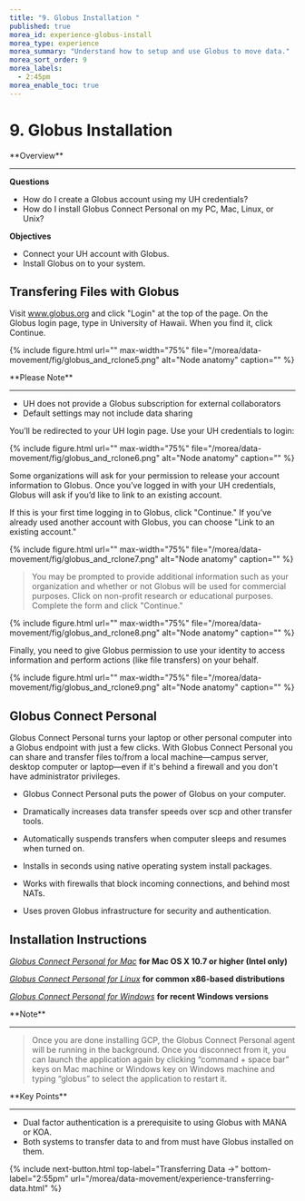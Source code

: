 ```yaml
---
title: "9. Globus Installation "
published: true
morea_id: experience-globus-install
morea_type: experience
morea_summary: "Understand how to setup and use Globus to move data."
morea_sort_order: 9
morea_labels:
  - 2:45pm
morea_enable_toc: true
---
```


# 9. Globus Installation

<div class="alert alert-success mt-3" role="alert" markdown="1">
<i class="fa-solid fa-globe fa-xl"></i> **Overview**
<hr/>
 
 **Questions**
* How do I create a Globus account using my UH credentials?
* How do I install Globus Connect Personal on my PC, Mac, Linux, or Unix? 

**Objectives**
* Connect your UH account with Globus. 
* Install Globus on to your system.  
</div>

## Transfering Files with Globus

Visit www.globus.org and click "Login" at the top of the page. On the Globus login page, type in University of Hawaii. When you find it, click Continue.

{% include figure.html url="" max-width="75%" file="/morea/data-movement/fig/globus_and_rclone5.png" alt="Node anatomy" caption="" %}

<div class="alert alert-warning" role="alert" markdown="1">
<i class="fa-solid fa-triangle-exclamation fa-xl"></i> **Please Note**
<hr/>

* UH does not provide a Globus subscription for external collaborators 
* Default settings may not include data sharing
</div>


You’ll be redirected to your UH login page. Use your UH credentials to login:

{% include figure.html url="" max-width="75%" file="/morea/data-movement/fig/globus_and_rclone6.png" alt="Node anatomy" caption="" %}

Some organizations will ask for your permission to release your account information to Globus. Once you’ve logged in with your UH credentials, Globus will ask if you’d like to link to an existing account. 

If this is your first time logging in to Globus, click "Continue." If you’ve already used another account with Globus, you can choose "Link to an existing account."

{% include figure.html url="" max-width="75%" file="/morea/data-movement/fig/globus_and_rclone7.png" alt="Node anatomy" caption="" %}


> You may be prompted to provide additional information such as your organization and whether or not Globus will be used for commercial purposes. Click on non-profit research or educational purposes. Complete the form and click "Continue."


{% include figure.html url="" max-width="75%" file="/morea/data-movement/fig/globus_and_rclone8.png" alt="Node anatomy" caption="" %}


Finally, you need to give Globus permission to use your identity to access information and perform actions (like file transfers) on your behalf.


{% include figure.html url="" max-width="75%" file="/morea/data-movement/fig/globus_and_rclone9.png" alt="Node anatomy" caption="" %}


## Globus Connect Personal

Globus Connect Personal turns your laptop or other personal computer into a Globus endpoint with just a few clicks. With Globus Connect Personal you can share and transfer files to/from a local machine—campus server, desktop computer or laptop—even if it's behind a firewall and you don't have administrator privileges.

* Globus Connect Personal puts the power of Globus on your computer.

* Dramatically increases data transfer speeds over scp and other transfer tools.

* Automatically suspends transfers when computer sleeps and resumes when turned on.

* Installs in seconds using native operating system install packages.

* Works with firewalls that block incoming connections, and behind most NATs.

* Uses proven Globus infrastructure for security and authentication.

## Installation Instructions

_[Globus Connect Personal for Mac](https://docs.globus.org/how-to/globus-connect-personal-mac)_  __for Mac OS X 10\.7 or higher \(Intel only\)__

_[Globus Connect Personal for Linux](https://docs.globus.org/how-to/globus-connect-personal-linux)_  __for common x86\-based distributions__

_[Globus Connect Personal for Windows](https://docs.globus.org/how-to/globus-connect-personal-windows)_  __for recent Windows versions__

<div class="alert alert-warning" role="alert" markdown="1">
<i class="fa-solid fa-triangle-exclamation fa-xl"></i> **Note**
<hr/>

> Once you are done installing GCP, the Globus Connect Personal agent will be running in the background. 
> Once you disconnect from it, you can launch the application again by clicking “command + space bar” keys on Mac machine or Windows key on Windows machine and typing “globus” to select the application to restart it.
</div>

<div class="alert alert-success mt-3" role="alert" markdown="1">
<i class="fa-solid fa-globe fa-xl"></i> **Key Points**
<hr/>

  * Dual factor authentication is a prerequisite to using Globus with MANA or KOA.
  * Both systems to transfer data to and from must have Globus installed on them. 
</div>

{% include next-button.html
  top-label="Transferring Data ->"
  bottom-label="2:55pm"
  url="/morea/data-movement/experience-transferring-data.html" %}
